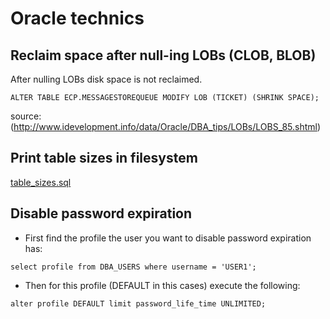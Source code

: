 # Oracle technics

## Reclaim space after null-ing LOBs (CLOB, BLOB)
After nulling LOBs disk space is not reclaimed.

```ALTER TABLE ECP.MESSAGESTOREQUEUE MODIFY LOB (TICKET) (SHRINK SPACE);```

source: (http://www.idevelopment.info/data/Oracle/DBA_tips/LOBs/LOBS_85.shtml)

## Print table sizes in filesystem
[table_sizes.sql](./oracle/table_sizes.sql)

## Disable password expiration

* First find the profile the user you want to disable password expiration has:
```
select profile from DBA_USERS where username = 'USER1';
```
* Then for this profile (DEFAULT in this cases) execute the following:
```
alter profile DEFAULT limit password_life_time UNLIMITED;
```
